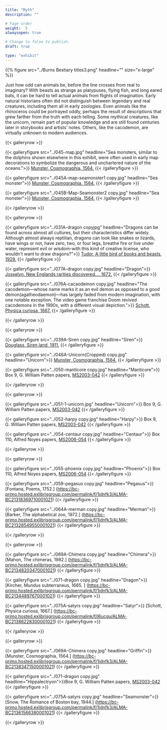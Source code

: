 ```yaml
---
title: "Myth"
description: ""

# Page order
weight:  5
alwaysopen: true

# Change to false to publish.
draft: true

type: "exhibit"
---
```


{{% figure src="../Burns Bestiary titles3.png" headline="" size="x-large" %}}

Just how odd can animals be, before the line crosses from real to imaginary? With beasts as strange as platypuses, flying fish, and long eared bats, it can be hard to tell actual animals from flights of imagination. Early natural historians often did not distinguish between legendary and real creatures, including them all in early zoologies. Even animals like the rhinoceros could be portrayed oddly, perhaps the result of descriptions that grew farther from the truth with each telling. Some mythical creatures, like the unicorn, remain part of popular knowledge and are still found centuries later in storybooks and artists’ notes. Others, like the cacodemon, are virtually unknown to modern audiences. 



{{< galleryrow >}}

{{< galleryfigure src="../045-map.jpg"
           headline="Sea monsters, similar to the dolphins shown elsewhere in this exhibit, were often used in early map decorations to symbolize the dangerous and unchartered nature of the oceans.">}} [Munster, Cosmographia, 1564.](https://bc-primo.hosted.exlibrisgroup.com/permalink/f/1jdnfk3/ALMA-BC21383471500001021)
{{< /galleryfigure >}}

{{< galleryfigure src="../045A-map-seamonster1 copy.jpg"
           headline="Sea monster">}} [Munster, Cosmographia, 1564.](https://bc-primo.hosted.exlibrisgroup.com/permalink/f/1jdnfk3/ALMA-BC21383471500001021)
{{< /galleryfigure >}}

{{< galleryfigure src="../045B-Map-Seamonster2 copy.jpg"
           headline="Sea monster">}} [Munster, Cosmographia, 1564.](https://bc-primo.hosted.exlibrisgroup.com/permalink/f/1jdnfk3/ALMA-BC21383471500001021)
{{< /galleryfigure >}}

{{< /galleryrow >}}

{{< galleryrow >}}

{{< galleryfigure src="../031A-dragon copyjpg"
           headline="Dragons can be found across almost all cultures, but their characteristics differ widely. Although almost always reptilian, dragons can look like snakes or lizards, have wings or not, have zero, two, or four legs, breathe fire or live under water, represent evil or wisdom-with this kind of creative license, who wouldn’t want to draw dragons?">}} [Tudor, A little bird of books and beasts, 1929.](https://bc-primo.hosted.exlibrisgroup.com/permalink/f/l6ucgu/ALMA-BC21318211380001021)
{{< /galleryfigure >}}

{{< galleryfigure src="../077A-dragon copy.jpg"
           headline="Dragon">}} [Josselyn, New Englands rarities discovered…, 1672.](https://bc-primo.hosted.exlibrisgroup.com/permalink/f/1jdnfk3/ALMA-BC21322498760001021)
{{< /galleryfigure >}}

{{< galleryfigure src="../076A-cacaodemon copy.jpg"
           headline="The cacodemon—whose name marks it as an evil demon as opposed to a good demon(agatheodaemon)—has largely faded from modern imagination, with one notable exception. The video game franchise Doom revived cacodemons in the 1990s, with a different visual depiction.">}} [Schott, Physica curiosa, 1667.](https://bc-primo.hosted.exlibrisgroup.com/permalink/f/l6ucgu/ALMA-BC21386228300001021)
{{< /galleryfigure >}}

{{< /galleryrow >}}

{{< galleryrow >}}

{{< galleryfigure src="../039A-Siren copy.jpg"
           headline="Siren">}} [Douglass, Siren land, 1911.](https://bc-primo.hosted.exlibrisgroup.com/permalink/f/1jdnfk3/ALMA-BC21372777850001021)
{{< /galleryfigure >}}

{{< galleryfigure src="../046A-Unicorn(Cropped) copy.jpg"
           headline="Unicorn">}} [Munster, Cosmographia, 1564.](https://bc-primo.hosted.exlibrisgroup.com/permalink/f/1jdnfk3/ALMA-BC21383471500001021)
{{< /galleryfigure >}}

{{< galleryfigure src="../050-manticore copy.jpg"
           headline="Manticore">}} Box 9, G. William Patten papers, [MS2003-042](https://bc-primo.hosted.exlibrisgroup.com/permalink/f/1jdnfk3/ALMA-BC21323320790001021)
{{< /galleryfigure >}}

{{< /galleryrow >}}

{{< galleryrow >}}

{{< galleryfigure src="../051-1-unicorn.jpg"
           headline="Unicorn">}} Box 9, G. William Patten papers, [MS2003-042](https://bc-primo.hosted.exlibrisgroup.com/permalink/f/1jdnfk3/ALMA-BC21323320790001021)
{{< /galleryfigure >}}

{{< galleryfigure src="../052-harpy copy.jpg"
           headline="Harpy">}} Box 9, G. William Patten papers, [MS2003-042](https://bc-primo.hosted.exlibrisgroup.com/permalink/f/1jdnfk3/ALMA-BC21323320790001021)
{{< /galleryfigure >}}

{{< galleryfigure src="../054-centaur copy.jpg"
           headline="Centaur">}} Box 110, Alfred Noyes papers, [MS2006-054](https://bc-primo.hosted.exlibrisgroup.com/permalink/f/l6ucgu/ALMA-BC21344686720001021)
{{< /galleryfigure >}}

{{< /galleryrow >}}

{{< galleryrow >}}

{{< galleryfigure src="../055-phoenix copy.jpg"
           headline="Phoenix">}} Box 110, Alfred Noyes papers, [MS2006-054](https://bc-primo.hosted.exlibrisgroup.com/permalink/f/l6ucgu/ALMA-BC21344686720001021)
{{< /galleryfigure >}}

{{< galleryfigure src="../059-pegasus copy.jpg"
           headline="Pegasus">}} [Fontana, Poems, 1752.] (https://bc-primo.hosted.exlibrisgroup.com/permalink/f/1jdnfk3/ALMA-BC21318369710001021)
{{< /galleryfigure >}}

{{< galleryfigure src="../064A-merman copy.jpg"
           headline="Merman">}} [Barker, The alphabetical zoo, 1972.] (https://bc-primo.hosted.exlibrisgroup.com/permalink/f/1jdnfk3/ALMA-BC21328549550001021)
{{< /galleryfigure >}}

{{< /galleryrow >}}

{{< galleryrow >}}

{{< galleryfigure src="../069A-Chimera copy.jpg"
           headline="Chimera">}} [Mahon, The chimeras, 1982.] (https://bc-primo.hosted.exlibrisgroup.com/permalink/f/1jdnfk3/ALMA-BC21348203470001021)
{{< /galleryfigure >}}

{{< galleryfigure src="../071-dragon copy.jpg"
           headline="Dragon">}} [Kircher,  Mundus subterraneus, 1665. ] (https://bc-primo.hosted.exlibrisgroup.com/permalink/f/1jdnfk3/ALMA-BC21344897670001021)
{{< /galleryfigure >}}

{{< galleryfigure src="../075A-satyrs copy.jpg"
           headline="Satyr">}} [Schott, Physica curiosa, 1667.] (https://bc-primo.hosted.exlibrisgroup.com/permalink/f/l6ucgu/ALMA-BC21386228300001021)
{{< /galleryfigure >}}

{{< /galleryrow >}}

{{< galleryrow >}}

{{< galleryfigure src="../069A-Chimera copy.jpg"
           headline="Griffin">}} [Munster, Cosmographia, 1564.] (https://bc-primo.hosted.exlibrisgroup.com/permalink/f/1jdnfk3/ALMA-BC21383471500001021)
{{< /galleryfigure >}}

{{< galleryfigure src="../071-dragon copy.jpg"
           headline="Hippalectryon">}}Box 9, G. William Patten papers, [MS2003-042](https://bc-primo.hosted.exlibrisgroup.com/permalink/f/1jdnfk3/ALMA-BC21323320790001021)
{{< /galleryfigure >}}

{{< galleryfigure src="../075A-satyrs copy.jpg"
           headline="Seamonster">}} [Snow, The Romance of Boston bay, 1944.] (https://bc-primo.hosted.exlibrisgroup.com/permalink/f/1jdnfk3/ALMA-BC21361566380001021)
{{< /galleryfigure >}}

{{< /galleryrow >}}